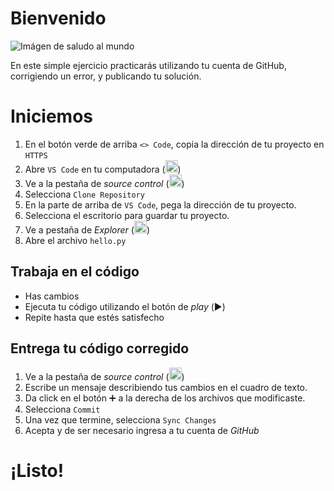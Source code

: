 # Bienvenido

![Imágen de saludo al mundo](https://miro.medium.com/v2/resize:fit:1024/1*OohqW5DGh9CQS4hLY5FXzA.png)

En este simple ejercicio practicarás utilizando tu cuenta de GitHub, corrigiendo un error, y publicando tu solución.

# Iniciemos

1. En el botón verde de arriba `<> Code`, copia la dirección de tu proyecto en `HTTPS`
2. Abre `VS Code` en tu computadora (<img src="https://images-eds-ssl.xboxlive.com/image?url=4rt9.lXDC4H_93laV1_eHM0OYfiFeMI2p9MWie0CvL99U4GA1gf6_kayTt_kBblFwHwo8BW8JXlqfnYxKPmmBRXp912Lw.0Yxg2DfVOh1gnKXRQeKb8m8DA2Jkx6Xwk0yYA23Ude.JrHx3QjJv9hvUNKZhFYJFJP2QtF6zREDZk-&format=source" height="20">)
3. Ve a la pestaña de _source control_ (<img src="https://img.favpng.com/13/22/9/computer-icons-branching-source-code-version-control-fork-png-favpng-9NB38BueipNZmeqyRSTDQHTUg_t.jpg"  height="20">)
4. Selecciona `Clone Repository`
5. En la parte de arriba de `VS Code`, pega la dirección de tu proyecto.
6. Selecciona el escritorio para guardar tu proyecto.
7. Ve a pestaña de _Explorer_ (<img src="https://static.vecteezy.com/system/resources/previews/000/424/583/non_2x/vector-documents-icon.jpg" height="20">)
8. Abre el archivo `hello.py`

## Trabaja en el código

- Has cambios
- Ejecuta tu código utilizando el botón de _play_ (▶️)
- Repite hasta que estés satisfecho

## Entrega tu código corregido

1. Ve a la pestaña de _source control_ (<img src="https://img.favpng.com/13/22/9/computer-icons-branching-source-code-version-control-fork-png-favpng-9NB38BueipNZmeqyRSTDQHTUg_t.jpg"  height="20">)
2. Escribe un mensaje describiendo tus cambios en el cuadro de texto.
3. Da click en el botón ➕ a la derecha de los archivos que modificaste.
4. Selecciona `Commit`
5. Una vez que termine, selecciona `Sync Changes`
6. Acepta y de ser necesario ingresa a tu cuenta de _GitHub_

# ¡Listo!

